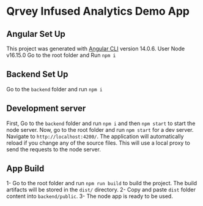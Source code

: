 # Qrvey Infused Analytics Demo App

## Angular Set Up

This project was generated with [Angular CLI](https://github.com/angular/angular-cli) version 14.0.6.
User Node v16.15.0
Go to the root folder and Run `npm i` 

## Backend Set Up

Go to the `backend` folder and run `npm i`

## Development server

First, Go to the `backend` folder and run `npm i` and then `npm start` to start the node server.
Now, go to the root folder and run `npm start` for a dev server. Navigate to `http://localhost:4200/`. The application will automatically reload if you change any of the source files. This will use a local proxy to send the requests to the node server.
 

## App Build

1- Go to the root folder and run `npm run build` to build the project. The build artifacts will be stored in the `dist/` directory.
2- Copy and paste `dist` folder content into `backend/public`. 
3- The node app is ready to be used.